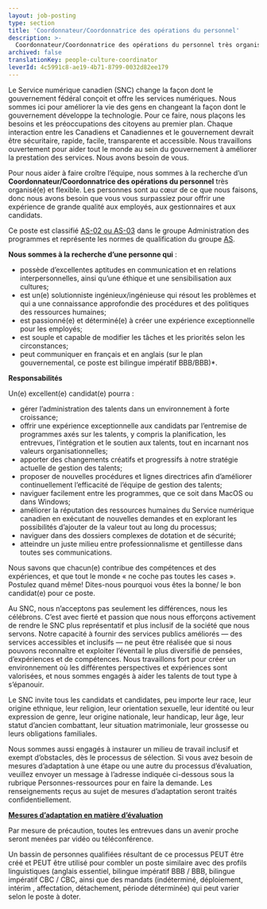 ```yaml
---
layout: job-posting
type: section
title: 'Coordonnateur/Coordonnatrice des opérations du personnel'
description: >-
  Coordonnateur/Coordonnatrice des opérations du personnel très organisé(e) et flexible. Les personnes sont au cœur de ce que nous faisons, donc nous avons besoin que vous vous surpassiez pour offrir une expérience de grande qualité aux employés, aux gestionnaires et aux candidats.
archived: false
translationKey: people-culture-coordinator
leverId: 4c5991c8-ae19-4b71-8799-0032d82ee179
---
```


Le Service numérique canadien (SNC) change la façon dont le gouvernement fédéral conçoit et offre les services numériques. Nous sommes ici pour améliorer la vie des gens en changeant la façon dont le gouvernement développe la technologie. Pour ce faire, nous plaçons les besoins et les préoccupations des citoyens au premier plan. Chaque interaction entre les Canadiens et Canadiennes et le gouvernement devrait être sécuritaire, rapide, facile, transparente et accessible. Nous travaillons ouvertement pour aider tout le monde au sein du gouvernement à améliorer la prestation des services. Nous avons besoin de vous.

Pour nous aider à faire croître l’équipe, nous sommes à la recherche d’un **Coordonnateur/Coordonnatrice des opérations du personnel** très organisé(e) et flexible. Les personnes sont au cœur de ce que nous faisons, donc nous avons besoin que vous vous surpassiez pour offrir une expérience de grande qualité aux employés, aux gestionnaires et aux candidats.

Ce poste est classifié [AS-02 ou AS-03](https://www.tbs-sct.gc.ca/agreements-conventions/view-visualiser-fra.aspx?id=15) dans le groupe Administration des programmes et représente les normes de qualification du groupe [AS](https://www.canada.ca/fr/secretariat-conseil-tresor/services/dotation/normes-qualification/centrale.html).


**Nous sommes à la recherche d’une personne qui** :
- possède d’excellentes aptitudes en communication et en relations interpersonnelles, ainsi qu’une éthique et une sensibilisation aux cultures;
- est un(e) solutionniste ingénieux/ingénieuse qui résout les problèmes et qui a une connaissance approfondie des procédures et des politiques des ressources humaines;
- est passionné(e) et déterminé(e) à créer une expérience exceptionnelle pour les employés;
- est souple et capable de modifier les tâches et les priorités selon les circonstances;
- peut communiquer en français et en anglais (sur le plan gouvernemental, ce poste est bilingue impératif BBB/BBB)*.

**Responsabilités** 

Un(e) excellent(e) candidat(e) pourra :
- gérer l’administration des talents dans un environnement à forte croissance;
- offrir une expérience exceptionnelle aux candidats par l’entremise de programmes axés sur les talents, y compris la planification, les entrevues, l’intégration et le soutien aux talents, tout en incarnant nos valeurs organisationnelles;
- apporter des changements créatifs et progressifs à notre stratégie actuelle de gestion des talents;
- proposer de nouvelles procédures et lignes directrices afin d’améliorer continuellement l’efficacité de l’équipe de gestion des talents;
- naviguer facilement entre les programmes, que ce soit dans MacOS ou dans Windows;
- améliorer la réputation des ressources humaines du Service numérique canadien en exécutant de nouvelles demandes et en explorant les possibilités d’ajouter de la valeur tout au long du processus;
- naviguer dans des dossiers complexes de dotation et de sécurité;
- atteindre un juste milieu entre professionnalisme et gentillesse dans toutes ses communications.


Nous savons que chacun(e) contribue des compétences et des expériences, et que tout le monde « ne coche pas toutes les cases ». Postulez quand même! Dites-nous pourquoi vous êtes la bonne/ le bon candidat(e) pour ce poste.

Au SNC, nous n’acceptons pas seulement les différences, nous les célébrons. C’est avec fierté et passion que nous nous efforçons activement de rendre le SNC plus représentatif et plus inclusif de la société que nous servons. Notre capacité à fournir des services publics améliorés — des services accessibles et inclusifs — ne peut être réalisée que si nous pouvons reconnaître et exploiter l’éventail le plus diversifié de pensées, d’expériences et de compétences. Nous travaillons fort pour créer un environnement où les différentes perspectives et expériences sont valorisées, et nous sommes engagés à aider les talents de tout type à s’épanouir.

Le SNC invite tous les candidats et candidates, peu importe leur race, leur origine ethnique, leur religion, leur orientation sexuelle, leur identité ou leur expression de genre, leur origine nationale, leur handicap, leur âge, leur statut d’ancien combattant, leur situation matrimoniale, leur grossesse ou leurs obligations familiales.

Nous sommes aussi engagés à instaurer un milieu de travail inclusif et exempt d’obstacles, dès le processus de sélection. Si vous avez besoin de mesures d’adaptation à une étape ou une autre du processus d’évaluation, veuillez envoyer un message à l’adresse indiquée ci-dessous sous la rubrique Personnes-ressources pour en faire la demande. Les renseignements reçus au sujet de mesures d’adaptation seront traités confidentiellement.

**[Mesures d’adaptation en matière d’évaluation](https://www.canada.ca/fr/commission-fonction-publique/services/mesures-d-adaptation-matiere-evaluation.html)**

Par mesure de précaution, toutes les entrevues dans un avenir proche seront menées par vidéo ou téléconférence.


Un bassin de personnes qualifiées résultant de ce processus PEUT être créé et PEUT être utilisé pour combler un poste similaire avec des profils linguistiques (anglais essentiel, bilingue impératif BBB / BBB, bilingue impératif CBC / CBC, ainsi que des mandats (indéterminé, déploiement, intérim , affectation, détachement, période déterminée) qui peut varier selon le poste à doter.

